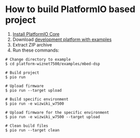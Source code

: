 How to build PlatformIO based project
=====================================

1. [Install PlatformIO Core](https://docs.platformio.org/page/core.html)
2. Download [development platform with examples](https://github.com/platformio/platform-wiznet7500/archive/develop.zip)
3. Extract ZIP archive
4. Run these commands:

```shell
# Change directory to example
$ cd platform-wiznet7500/examples/mbed-dsp

# Build project
$ pio run

# Upload firmware
$ pio run --target upload

# Build specific environment
$ pio run -e wizwiki_w7500

# Upload firmware for the specific environment
$ pio run -e wizwiki_w7500 --target upload

# Clean build files
$ pio run --target clean
```
